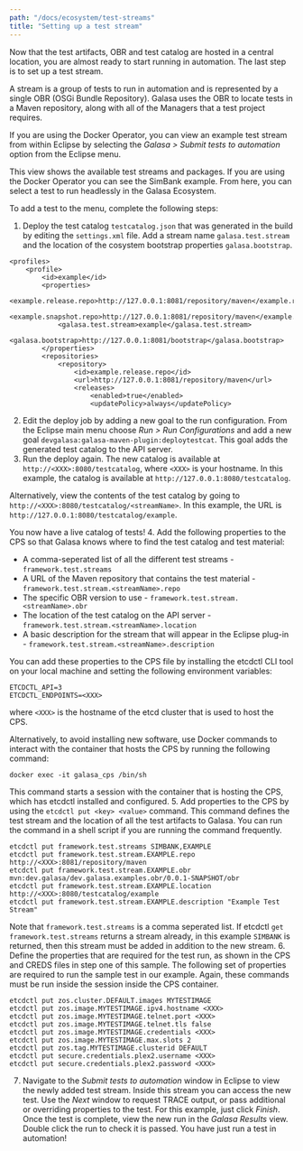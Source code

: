 ```yaml
--- 
path: "/docs/ecosystem/test-streams"
title: "Setting up a test stream"
---
```


Now that the test artifacts, OBR and test catalog are hosted in a central location, you are almost ready to start running in automation. The last step is to set up a test stream.

A stream is a group of tests to run in automation and is represented by a single OBR (OSGi Bundle Repository). Galasa uses the OBR to locate tests in a Maven repository, along with all of the Managers that a test project requires.

If you are using the Docker Operator, you can view an example test stream from within Eclipse by selecting the _Galasa > Submit tests to automation_ option from the Eclipse menu.

This view shows the available test streams and packages. If you are using the Docker Operator you can see the SimBank example. From here, you can select a test to run headlessly in the Galasa Ecosystem.

To add a test to the menu, complete the following steps:

1. Deploy the test catalog ```testcatalog.json``` that was generated in the build by editing the  ```settings.xml``` file. Add a stream name ```galasa.test.stream``` and the location of the cosystem bootstrap properties ```galasa.bootstrap```.
```
<profiles>
    <profile>
        <id>example</id>
        <properties>
            <example.release.repo>http://127.0.0.1:8081/repository/maven</example.release.repo>
            <example.snapshot.repo>http://127.0.0.1:8081/repository/maven</example.snapshot.repo>
            <galasa.test.stream>example</galasa.test.stream>
            <galasa.bootstrap>http://127.0.0.1:8081/bootstrap</galasa.bootstrap>
        </properties>
        <repositories>
            <repository>
                <id>example.release.repo</id>
                <url>http://127.0.0.1:8081/repository/maven</url>
                <releases>
                    <enabled>true</enabled>
                    <updatePolicy>always</updatePolicy>
```
2. Edit the deploy job by adding a new goal to the run configuration. From the Eclipse main menu choose _Run > Run Configurations_ and add a new goal ```devgalasa:galasa-maven-plugin:deploytestcat```. This goal adds the generated test catalog to the API server.
3. Run the deploy again. The new catalog is available at ```http://<XXX>:8080/testcatalog```, where ```<XXX>``` is your hostname. In this example, the catalog is available at ```http://127.0.0.1:8080/testcatalog```.
   
Alternatively, view the contents of the test catalog by going to ```http://<XXX>:8080/testcatalog/<streamName>```. In this example, the URL is ```http://127.0.0.1:8080/testcatalog/example```.

You now have a live catalog of tests!
4. Add the following properties to the CPS so that Galasa knows where to find the test catalog and test material:

- A comma-seperated list of all the different test streams - ```framework.test.streams``` 
- A URL of the Maven repository that contains the test material - ```framework.test.stream.<streamName>.repo```
- The specific OBR version to use - ```framework.test.stream.<streamName>.obr```
- The location of the test catalog on the API server - ```framework.test.stream.<streamName>.location```
- A basic description for the stream that will appear in the Eclipse plug-in - ```framework.test.stream.<streamName>.description```

You can add these properties to the CPS file by installing the etcdctl CLI tool on your local machine and setting the following environment variables:

```
ETCDCTL_API=3
ETCDCTL_ENDPOINTS=<XXX>
```
where ```<XXX>``` is the hostname of the etcd cluster that is used to host the CPS.

Alternatively, to avoid installing new software, use Docker commands to interact with the container that hosts the CPS by running the following command:

```docker exec -it galasa_cps /bin/sh```

This command starts a session with the container that is hosting the CPS, which has etcdctl installed and configured.
5. Add properties to the CPS by using the  ```etcdctl put <key> <value>``` command. This command defines the test stream and the location of all the test artifacts to Galasa. You can run the command in a shell script if you are running the command frequently.
```
etcdctl put framework.test.streams SIMBANK,EXAMPLE
etcdctl put framework.test.stream.EXAMPLE.repo http://<XXX>:8081/repository/maven
etcdctl put framework.test.stream.EXAMPLE.obr mvn:dev.galasa/dev.galasa.examples.obr/0.0.1-SNAPSHOT/obr
etcdctl put framework.test.stream.EXAMPLE.location http://<XXX>:8080/testcatalog/example
etcdctl put framework.test.stream.EXAMPLE.description "Example Test Stream"
```
Note that ```framework.test.streams``` is a comma seperated list. If etcdctl ```get framework.test.streams``` returns a stream already, in this example ```SIMBANK``` is returned, then this stream must be added in addition to the new stream.
6. Define the properties that are required for the test run, as shown in the CPS and CREDS files in step one of this sample. The following set of properties are required to run the sample test in our example. Again, these commands must be run inside the session inside the CPS container.
```
etcdctl put zos.cluster.DEFAULT.images MYTESTIMAGE
etcdctl put zos.image.MYTESTIMAGE.ipv4.hostname <XXX>
etcdctl put zos.image.MYTESTIMAGE.telnet.port <XXX>
etcdctl put zos.image.MYTESTIMAGE.telnet.tls false
etcdctl put zos.image.MYTESTIMAGE.credentials <XXX>
etcdctl put zos.image.MYTESTIMAGE.max.slots 2
etcdctl put zos.tag.MYTESTIMAGE.clusterid DEFAULT
etcdctl put secure.credentials.plex2.username <XXX>
etcdctl put secure.credentials.plex2.password <XXX>
```
7. Navigate to the _Submit tests to automation_ window in Eclipse to view the newly added test stream.
Inside this stream you can access the new test. Use the _Next_ window to request TRACE output, or pass additional or overriding properties to the test. For this example, just click _Finish_. 
Once the test is complete, view the new run in the _Galasa Results_ view. Double click the run to check it is passed.
You have just run a test in automation!
